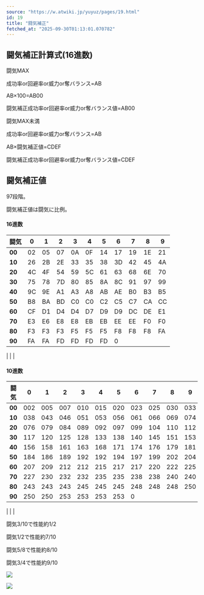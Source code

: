 ```yaml
---
source: "https://w.atwiki.jp/yuyuz/pages/19.html"
id: 19
title: "闘気補正"
fetched_at: "2025-09-30T01:13:01.070782"
---
```


## 闘気補正計算式(16進数)

闘気MAX
  
成功率or回避率or威力or奪バランス=AB
  
AB×100=AB00
  
闘気補正成功率or回避率or威力or奪バランス値=AB00

  

闘気MAX未満
  
成功率or回避率or威力or奪バランス=AB
  
AB×闘気補正値=CDEF
  
闘気補正成功率or回避率or威力or奪バランス値=CDEF

## 闘気補正値

97段階。
  
闘気補正値は闘気に比例。

#### 16進数

| 闘気 | 0 | 1 | 2 | 3 | 4 | 5 | 6 | 7 | 8 | 9 |
| --- | --- | --- | --- | --- | --- | --- | --- | --- | --- | --- |
| **00** | 02 | 05 | 07 | 0A | 0F | 14 | 17 | 19 | 1E | 21 |
| **10** | 26 | 2B | 2E | 33 | 35 | 38 | 3D | 42 | 45 | 4A |
| **20** | 4C | 4F | 54 | 59 | 5C | 61 | 63 | 68 | 6E | 70 |
| **30** | 75 | 78 | 7D | 80 | 85 | 8A | 8C | 91 | 97 | 99 |
| **40** | 9C | 9E | A1 | A3 | A8 | AB | AE | B0 | B3 | B5 |
| **50** | B8 | BA | BD | C0 | C0 | C2 | C5 | C7 | CA | CC |
| **60** | CF | D1 | D4 | D4 | D7 | D9 | D9 | DC | DE | E1 |
| **70** | E3 | E6 | E8 | E8 | EB | EB | EE | EE | F0 | F0 |
| **80** | F3 | F3 | F3 | F5 | F5 | F5 | F8 | F8 | F8 | FA |
| **90** | FA | FA | FD | FD | FD | FD | 0 |

  | | |

#### 10進数

| 闘気 | 0 | 1 | 2 | 3 | 4 | 5 | 6 | 7 | 8 | 9 |
| --- | --- | --- | --- | --- | --- | --- | --- | --- | --- | --- |
| **00** | 002 | 005 | 007 | 010 | 015 | 020 | 023 | 025 | 030 | 033 |
| **10** | 038 | 043 | 046 | 051 | 053 | 056 | 061 | 066 | 069 | 074 |
| **20** | 076 | 079 | 084 | 089 | 092 | 097 | 099 | 104 | 110 | 112 |
| **30** | 117 | 120 | 125 | 128 | 133 | 138 | 140 | 145 | 151 | 153 |
| **40** | 156 | 158 | 161 | 163 | 168 | 171 | 174 | 176 | 179 | 181 |
| **50** | 184 | 186 | 189 | 192 | 192 | 194 | 197 | 199 | 202 | 204 |
| **60** | 207 | 209 | 212 | 212 | 215 | 217 | 217 | 220 | 222 | 225 |
| **70** | 227 | 230 | 232 | 232 | 235 | 235 | 238 | 238 | 240 | 240 |
| **80** | 243 | 243 | 243 | 245 | 245 | 245 | 248 | 248 | 248 | 250 |
| **90** | 250 | 250 | 253 | 253 | 253 | 253 | 0 |

  | | |

闘気3/10で性能約1/2
  
闘気1/2で性能約7/10
  
闘気5/8で性能約8/10
  
闘気3/4で性能約9/10

![](https://w.atwiki.jp//img.atwiki.jp/yuyuz/attach/19/8/toukibara10.png)

![](https://w.atwiki.jp//img.atwiki.jp/yuyuz/attach/19/4/%E9%97%98%E6%B0%97%E8%A3%9C%E6%AD%A3.png)

